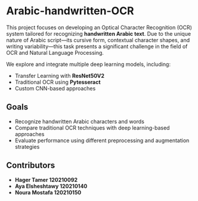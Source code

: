 # Arabic-handwritten-OCR

This project focuses on developing an Optical Character Recognition (OCR) system tailored for recognizing **handwritten Arabic text**. Due to the unique nature of Arabic script—its cursive form, contextual character shapes, and writing variability—this task presents a significant challenge in the field of OCR and Natural Language Processing.

We explore and integrate multiple deep learning models, including:

* Transfer Learning with **ResNet50V2**
* Traditional OCR using **Pytesseract**
* Custom CNN-based approaches


## Goals

* Recognize handwritten Arabic characters and words
* Compare traditional OCR techniques with deep learning-based approaches
* Evaluate performance using different preprocessing and augmentation strategies

## Contributors

* **Hager Tamer 120210092**
* **Aya Elsheshtawy 120210140**
* **Noura Mostafa 120210150**

